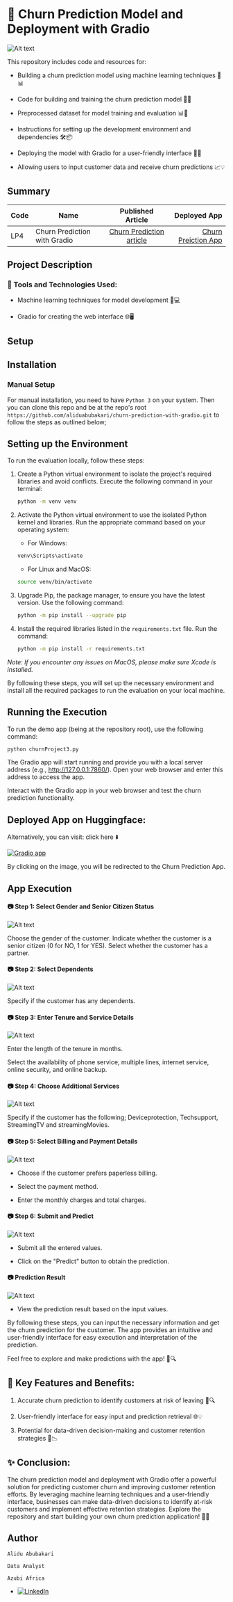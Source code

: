 # 📁 Churn Prediction Model and Deployment with Gradio

![Alt text](images/banner.png)

This repository includes code and resources for:

- Building a churn prediction model using machine learning techniques 🤖📊

- Code for building and training the churn prediction model 📝🔬

- Preprocessed dataset for model training and evaluation 📊🔢

- Instructions for setting up the development environment and dependencies 🛠️📦

- Deploying the model with Gradio for a user-friendly interface 🚀🌐

- Allowing users to input customer data and receive churn predictions 📈💡




## Summary
| Code      | Name        | Published Article |  Deployed App |
|-----------|-------------|:-------------:|------:|
| LP4 | Churn Prediction with Gradio |  [Churn Prediction article](https://medium.com/@alidu143/building-a-customer-churn-prediction-web-app-with-gradio-a-step-by-step-guide-5d7d77ede323) | [Churn Preiction App](https://huggingface.co/spaces/Abubakari/churn_prediction_App) |



## Project Description


### 🔧 Tools and Technologies Used:

- Machine learning techniques for model development 🧠💻

- Gradio for creating the web interface 🌐🖥️


## Setup

## Installation

### Manual Setup

For manual installation, you need to have `Python 3` on your system. Then you can clone this repo and be at the repo's root `https://github.com/aliduabubakari/churn-prediction-with-gradio.git` to follow the steps as outlined below; 

## Setting up the Environment

To run the evaluation locally, follow these steps:

1. Create a Python virtual environment to isolate the project's required libraries and avoid conflicts. Execute the following command in your terminal:

    ```bash
    python -m venv venv
    ```
   
2. Activate the Python virtual environment to use the isolated Python kernel and libraries. Run the appropriate command based on your operating system:

    - For Windows:

    ```bash
    venv\Scripts\activate
    ```
    - For Linux and MacOS:

    ```bash
    source venv/bin/activate
    ```

3. Upgrade Pip, the package manager, to ensure you have the latest version. Use the following command:

    ```bash
    python -m pip install --upgrade pip
    ```

4. Install the required libraries listed in the `requirements.txt` file. Run the command:

    ```bash
    python -m pip install -r requirements.txt
    ```

*Note: If you encounter any issues on MacOS, please make sure Xcode is installed.*

By following these steps, you will set up the necessary environment and install all the required packages to run the evaluation on your local machine.

## Running the Execution 

To run the demo app (being at the repository root), use the following command:

```bash
python churnProject3.py
```

The Gradio app will start running and provide you with a local server address (e.g., http://127.0.0.1:7860/). Open your web browser and enter this address to access the app.

Interact with the Gradio app in your web browser and test the churn prediction functionality.

## Deployed App on Huggingface: 

Alternatively, you can visit: click here ⬇️

[![Gradio app](images/Gradio.jpg)](https://huggingface.co/spaces/Abubakari/churn_prediction_App)

By clicking on the image, you will be redirected to the Churn Prediction App.


## App Execution

#### 📷 Step 1: Select Gender and Senior Citizen Status

![Alt text](images/1.png)

Choose the gender of the customer.
Indicate whether the customer is a senior citizen (0 for NO, 1 for YES).
Select whether the customer has a partner.

#### 📷 Step 2: Select Dependents

![Alt text](images/3.png)

Specify if the customer has any dependents.

####  📷 Step 3: Enter Tenure and Service Details

![Alt text](images/4.png)


Enter the length of the tenure in months.

Select the availability of phone service, multiple lines, internet service, online security, and online backup.


#### 📷 Step 4: Choose Additional Services
![Alt text](images/5.png)

Specify if the customer has the following; Deviceprotection, Techsupport, StreamingTV and streamingMovies. 


#### 📷 Step 5: Select Billing and Payment Details 

![Alt text](images/6.png)

- Choose if the customer prefers paperless billing.

- Select the payment method.

- Enter the monthly charges and total charges.

#### 📷 Step 6: Submit and Predict

![Alt text](images/7.png)

- Submit all the entered values.

- Click on the "Predict" button to obtain the prediction.

#### 📷 Prediction Result

![Alt text](images/8.png)

- View the prediction result based on the input values.

By following these steps, you can input the necessary information and get the churn prediction for the customer. The app provides an intuitive and user-friendly interface for easy execution and interpretation of the prediction.

Feel free to explore and make predictions with the app! 🎉🔍


## 🌟 Key Features and Benefits:

1. Accurate churn prediction to identify customers at risk of leaving 🎯🔍

2. User-friendly interface for easy input and prediction retrieval 🌐💡

3. Potential for data-driven decision-making and customer retention strategies 💼📉

## ✨ Conclusion:

The churn prediction model and deployment with Gradio offer a powerful solution for predicting customer churn and improving customer retention efforts. By leveraging machine learning techniques and a user-friendly interface, businesses can make data-driven decisions to identify at-risk customers and implement effective retention strategies. Explore the repository and start building your own churn prediction application! 🚀💪


## Author

`Alidu Abubakari`

`Data Analyst`

`Azubi Africa`

- [![LinkedIn](https://img.shields.io/badge/LinkedIn-%230077B5?logo=linkedin&logoColor=white)](https://www.linkedin.com/in/alidu-abubakari-2612bb57/) 

